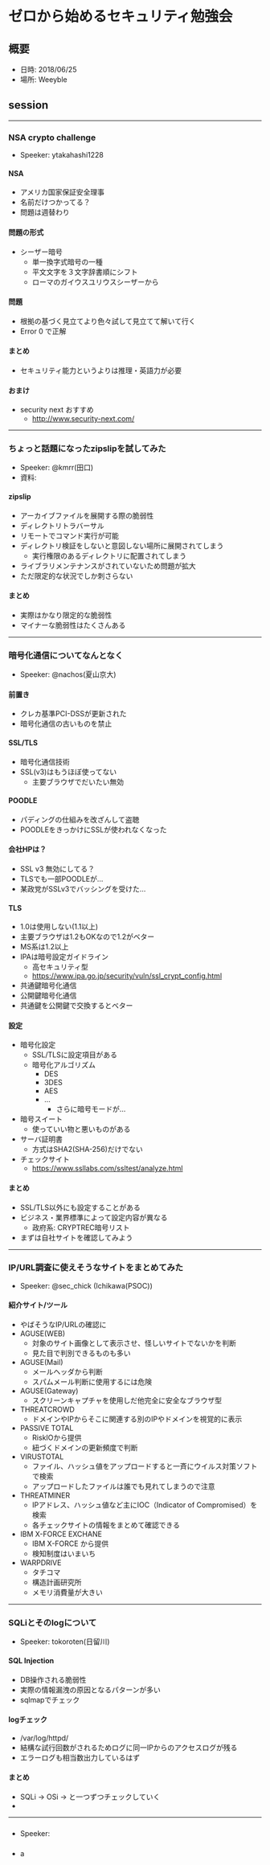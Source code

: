 # ゼロから始めるセキュリティ勉強会

## 概要
* 日時: 2018/06/25
* 場所: Weeyble


## session

-----
### NSA crypto challenge
* Speeker: ytakahashi1228

#### NSA
* アメリカ国家保証安全理事
* 名前だけつかってる？
* 問題は週替わり

#### 問題の形式
* シーザー暗号
  - 単一換字式暗号の一種
  - 平文文字を３文字辞書順にシフト
  - ローマのガイウスユリウスシーザーから

#### 問題
* 根拠の基づく見立てより色々試して見立てて解いて行く
* Error 0 で正解

#### まとめ
* セキュリティ能力というよりは推理・英語力が必要

#### おまけ
* security next おすすめ
  - http://www.security-next.com/


-----
### ちょっと話題になったzipslipを試してみた
* Speeker: @kmrr(田口)
* 資料:

#### zipslip
* アーカイブファイルを展開する際の脆弱性
* ディレクトリトラバーサル
* リモートでコマンド実行が可能
* ディレクトリ検証をしないと意図しない場所に展開されてしまう
  - 実行権限のあるディレクトリに配置されてしまう
* ライブラリメンテナンスがされていないため問題が拡大
* ただ限定的な状況でしか刺さらない

#### まとめ
* 実際はかなり限定的な脆弱性
* マイナーな脆弱性はたくさんある


-----
### 暗号化通信についてなんとなく
* Speeker: @nachos(夏山京大)

#### 前置き
* クレカ基準PCI-DSSが更新された
* 暗号化通信の古いものを禁止

#### SSL/TLS
* 暗号化通信技術
* SSL(v3)はもうほぼ使ってない
  - 主要ブラウザでだいたい無効

#### POODLE
* パディングの仕組みを改ざんして盗聴
* POODLEをきっかけにSSLが使われなくなった

#### 会社HPは？
* SSL v3 無効にしてる？
* TLSでも一部POODLEが…
* 某政党がSSLv3でバッシングを受けた…

#### TLS
* 1.0は使用しない(1.1以上)
* 主要ブラウザは1.2もOKなので1.2がベター
* MS系は1.2以上
* IPAは暗号設定ガイドライン
  - 高セキュリティ型
  - https://www.ipa.go.jp/security/vuln/ssl_crypt_config.html
* 共通鍵暗号化通信
* 公開鍵暗号化通信
* 共通鍵を公開鍵で交換するとベター

#### 設定
* 暗号化設定
  - SSL/TLSに設定項目がある
  - 暗号化アルゴリズム
    - DES
    - 3DES
    - AES
    - ...
        - さらに暗号モードが…
* 暗号スイート
  - 使っていい物と悪いものがある
* サーバ証明書
  - 方式はSHA2(SHA-256)だけでない
* チェックサイト
  - https://www.ssllabs.com/ssltest/analyze.html

#### まとめ
* SSL/TLS以外にも設定することがある
* ビジネス・業界標準によって設定内容が異なる
  - 政府系: CRYPTREC暗号リスト
* まずは自社サイトを確認してみよう

-----
### IP/URL調査に使えそうなサイトをまとめてみた
* Speeker: @sec_chick (Ichikawa(PSOC))

#### 紹介サイト/ツール
* やばそうなIP/URLの確認に
* AGUSE(WEB)
  - 対象のサイト画像として表示させ、怪しいサイトでないかを判断
  - 見た目で判別できるものも多い
* AGUSE(Mail)
  - メールヘッダから判断
  - スパムメール判断に使用するには危険
* AGUSE(Gateway)
  - スクリーンキャプチャを使用しだ他完全に安全なブラウザ型
* THREATCROWD
  - ドメインやIPからそこに関連する別のIPやドメインを視覚的に表示
* PASSIVE TOTAL
  - RiskIOから提供
  - 紐づくドメインの更新頻度で判断
* VIRUSTOTAL
  - ファイル、ハッシュ値をアップロードすると一斉にウイルス対策ソフトで検索
  - アップロードしたファイルは誰でも見れてしまうので注意
* THREATMINER
  - IPアドレス、ハッシュ値など主にIOC（Indicator of Compromised）を検索
  - 各チェックサイトの情報をまとめて確認できる
* IBM X-FORCE EXCHANE
  - IBM X-FORCE から提供
  - 検知制度はいまいち
* WARPDRIVE
  - タチコマ
  - 構造計画研究所
  - メモリ消費量が大きい


-----
### SQLiとそのlogについて
* Speeker: tokoroten(日留川)

#### SQL Injection
* DB操作される脆弱性
* 実際の情報漏洩の原因となるパターンが多い
* sqlmapでチェック

#### logチェック
* /var/log/httpd/
* 結構な試行回数がされるためログに同一IPからのアクセスログが残る
* エラーログも相当数出力しているはず

#### まとめ
* SQLi -> OSi -> と一つずつチェックしていく
* 

-----
###
* Speeker:

####
#####
* a
